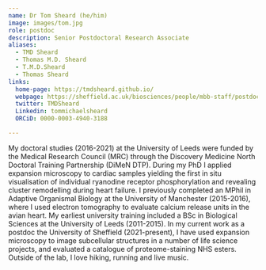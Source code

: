 ```yaml
---
name: Dr Tom Sheard (he/him)
image: images/tom.jpg
role: postdoc
description: Senior Postdoctoral Research Associate
aliases:
  - TMD Sheard
  - Thomas M.D. Sheard
  - T.M.D.Sheard
  - Thomas Sheard
links:
  home-page: https://tmdsheard.github.io/
  webpage: https://sheffield.ac.uk/biosciences/people/mbb-staff/postdoctoral/tom-sheard
  twitter: TMDSheard
  Linkedin: tommichaelsheard
  ORCiD: 0000-0003-4940-3188

---
```


My doctoral studies (2016-2021) at the University of Leeds were funded by the Medical Research Council (MRC) through the Discovery Medicine North Doctoral Training Partnership (DiMeN DTP). During my PhD I applied expansion microscopy to cardiac samples yielding the first in situ visualisation of individual ryanodine receptor phosphorylation and revealing cluster remodelling during heart failure. I previously completed an MPhil in Adaptive Organismal Biology at the University of Manchester (2015-2016), where I used electron tomography to evaluate calcium release units in the avian heart. My earliest university training included a BSc in Biological Sciences at the University of Leeds (2011-2015). In my current work as a postdoc the University of Sheffield (2021-present), I have used expansion microscopy to image subcellular structures in a number of life science projects, and evaluated a catalogue of proteome-staining NHS esters. Outside of the lab, I love hiking, running and live music.

